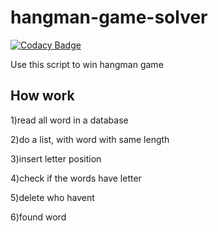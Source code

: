 # hangman-game-solver

[![Codacy Badge](https://api.codacy.com/project/badge/Grade/9df4d20a28604188aa5ba88581db56c7)](https://app.codacy.com/gh/nicholas-progetti-scuola/hangman-game-solver?utm_source=github.com&utm_medium=referral&utm_content=nicholas-progetti-scuola/hangman-game-solver&utm_campaign=Badge_Grade)

Use this script to win hangman game 

## How work

1)read all word in a database

2)do a list, with word with same length

3)insert letter position

4)check if the words have letter

5)delete who havent

6)found word
